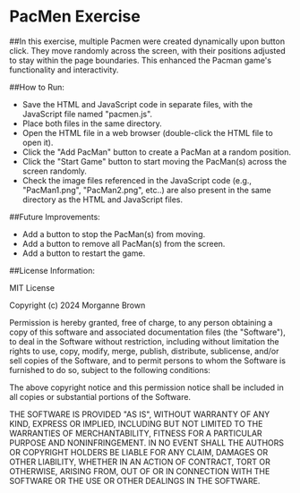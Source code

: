 # PacMen Exercise

##In this exercise, multiple Pacmen were created dynamically upon button click. They move randomly across the screen, with their positions adjusted to stay within the page boundaries. This enhanced the Pacman game's functionality and interactivity.

##How to Run:
- Save the HTML and JavaScript code in separate files, with the JavaScript file named "pacmen.js".
- Place both files in the same directory.
- Open the HTML file in a web browser (double-click the HTML file to open it).
- Click the "Add PacMan" button to create a PacMan at a random position.
- Click the "Start Game" button to start moving the PacMan(s) across the screen randomly.
- Check the image files referenced in the JavaScript code (e.g., "PacMan1.png", "PacMan2.png", etc..) are also present in the same directory as the HTML and JavaScript files.

##Future Improvements:
- Add a button to stop the PacMan(s) from moving.
- Add a button to remove all PacMan(s) from the screen.
- Add a button to restart the game.

##License Information:

MIT License

Copyright (c) 2024 Morganne Brown

Permission is hereby granted, free of charge, to any person obtaining a copy
of this software and associated documentation files (the "Software"), to deal
in the Software without restriction, including without limitation the rights
to use, copy, modify, merge, publish, distribute, sublicense, and/or sell
copies of the Software, and to permit persons to whom the Software is
furnished to do so, subject to the following conditions:

The above copyright notice and this permission notice shall be included in all
copies or substantial portions of the Software.

THE SOFTWARE IS PROVIDED "AS IS", WITHOUT WARRANTY OF ANY KIND, EXPRESS OR
IMPLIED, INCLUDING BUT NOT LIMITED TO THE WARRANTIES OF MERCHANTABILITY,
FITNESS FOR A PARTICULAR PURPOSE AND NONINFRINGEMENT. IN NO EVENT SHALL THE
AUTHORS OR COPYRIGHT HOLDERS BE LIABLE FOR ANY CLAIM, DAMAGES OR OTHER
LIABILITY, WHETHER IN AN ACTION OF CONTRACT, TORT OR OTHERWISE, ARISING FROM,
OUT OF OR IN CONNECTION WITH THE SOFTWARE OR THE USE OR OTHER DEALINGS IN THE
SOFTWARE.